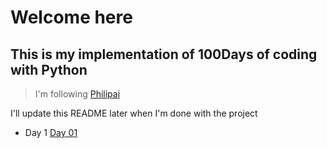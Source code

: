 # Welcome here

## This is my implementation of 100Days of coding with Python
> I'm following [Philipai](https://github.com/phillipai/100-days-of-code-python/tree/main)

I'll update this README later when I'm done with the project

- Day 1 [Day 01](./Beginner/day01.py)